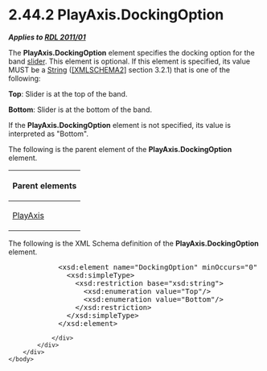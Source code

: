 <html dir="LTR" xmlns:mshelp="http://msdn.microsoft.com/mshelp" xmlns:ddue="http://ddue.schemas.microsoft.com/authoring/2003/5" xmlns:xlink="http://www.w3.org/1999/xlink" xmlns:tool="http://www.microsoft.com/tooltip">
    <head>
        <meta http-equiv="Content-Type" content="text/html; CHARSET=utf-8"></meta>
        <meta name="save" content="history"></meta>
        <title>2.44.2 PlayAxis.DockingOption</title>
        <xml>
            <mshelp:toctitle title="2.44.2 PlayAxis.DockingOption"></mshelp:toctitle>
            <mshelp:rltitle title="[MS-RDL]: PlayAxis.DockingOption"></mshelp:rltitle>
            <mshelp:keyword index="A" term="8890f471-5a6a-4122-bbd7-77944147bcf0"></mshelp:keyword>
            <mshelp:attr name="DCSext.ContentType" value="open specification"></mshelp:attr>
            <mshelp:attr name="AssetID" value="8890f471-5a6a-4122-bbd7-77944147bcf0"></mshelp:attr>
            <mshelp:attr name="TopicType" value="kbRef"></mshelp:attr>
            <mshelp:attr name="DCSext.Title" value="[MS-RDL]: PlayAxis.DockingOption" />
        </xml>
    </head>
    <body>
        <div id="header">
            <h1 class="heading">2.44.2 PlayAxis.DockingOption</h1>
        </div>
        <div id="mainSection">
            <div id="mainBody">
                <div id="allHistory" class="saveHistory"></div>
                <div id="sectionSection0" class="section" name="collapseableSection">
                    

<p><b><i>Applies to </i></b><a href="bf2bab1a-b608-4bcc-b718-1cc1baa9579c.md"><b><i>RDL 2011/01</i></b></a></p>

<p>The <b>PlayAxis.DockingOption</b> element specifies the
docking option for the band <a href="b2482b3f-74ab-4ca8-a9e5-c07955011743.md#gt_93525ceb-85c4-4d2d-8fcd-18da8c4da8a2">slider</a>.
This element is optional. If this element is specified, its value MUST be a <a href="1ed81ef3-a683-45e3-aaad-bd2bbe71bc3d.md">String</a> (<a href="https://go.microsoft.com/fwlink/?LinkId=90610">[XMLSCHEMA2]</a> section
3.2.1) that is one of the following:</p>

<p><b>Top</b>: Slider is at the top of the band.</p>

<p><b>Bottom</b>: Slider is at the bottom of the band.</p>

<p>If the <b>PlayAxis.DockingOption</b> element is not
specified, its value is interpreted as &quot;Bottom&quot;.</p>

<p>The following is the parent element of the <b>PlayAxis.DockingOption</b>
element.</p>

<table>
 <thead>
  <tr>
   <th>
   <p>Parent elements</p>
   </th>
  </tr>
 </thead>
 <tr>
  <td>
  <p><a href="acda9c21-394e-4fea-91ec-24e988e9d4f7.md">PlayAxis</a></p>
  </td>
 </tr>
</table>

<p>The following is the XML Schema definition of the <b>PlayAxis.DockingOption</b>
element.</p>

<dl>
<dd>
<div><pre>       &lt;xsd:element name=&quot;DockingOption&quot; minOccurs=&quot;0&quot; maxOccurs=&quot;1&quot;&gt;
         &lt;xsd:simpleType&gt;
           &lt;xsd:restriction base=&quot;xsd:string&quot;&gt;
             &lt;xsd:enumeration value=&quot;Top&quot;/&gt;
             &lt;xsd:enumeration value=&quot;Bottom&quot;/&gt;
           &lt;/xsd:restriction&gt;
         &lt;/xsd:simpleType&gt;
       &lt;/xsd:element&gt;
</pre></div>
</dd></dl>


                </div>
            </div>
        </div>
    </body>
</html>